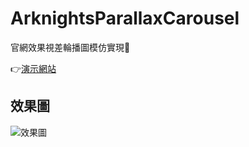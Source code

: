 # ArknightsParallaxCarousel

官網效果視差輪播圖模仿實現🎉

👉[演示網站](https://hakadao.github.io/ArknightsParallaxCarousel/)

## 效果圖

![效果圖](https://cdn.jsdelivr.net/gh/hakadao/ArknightsParallaxCarousel/preview/Snipaste_2021-10-09_01-22-42.jpg)
